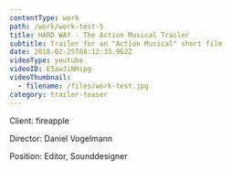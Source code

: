 ```yaml
---
contentType: work
path: /work/work-test-5
title: HARD WAY - The Action Musical Trailer
subtitle: Trailer for an "Action Musical" short film
date: 2018-02-25T08:12:33.962Z
videoType: youtube
videoID: E5awJiNHipg
videoThumbnail:
  - filename: /files/work-test.jpg
category: trailer-teaser
---
```

Client: fireapple

Director: Daniel Vogelmann

Position: Editor, Sounddesigner
